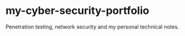 # my-cyber-security-portfolio
Penetration testing, network security and my personal technical notes.
